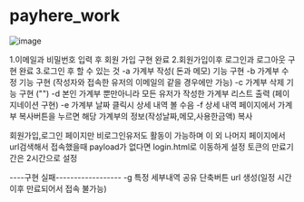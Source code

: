 # payhere_work
![image](https://user-images.githubusercontent.com/105624323/210897868-63b7d60b-40be-42a4-88b7-85ae43225e39.png)

1.이메일과 비밀번호 입력 후 회원 가입 구현 완료
2.회원가입이후 로그인과  로그아웃 구현 완료
3.로그인 후 할 수 있는 것
-a 가계부 작성( 돈과 메모) 기능 구현
-b 가계부 수정 기능 구현 (작성자와 접속한 유저의 이메일의 같을 경우에만 가능)
-c 가계부 삭제 기능 구현 ("")
-d 본인 가계부 뿐만아니라 모든 유저가 작성한 가계부 리스트 출력 (페이지네이션 구현)
-e 가계부 날짜 클릭시 상세 내역 볼 수음
-f 상세 내역 페이지에서 가계부 복사버튼을 누르면 해당 가계부의 정보(작성날짜,메모,사용한금액) 복사

회원가입,로그인  페이지만 비로그인유저도 활동이 가능하며
이 외 나머지 페이지에서 url검색해서 접속했을때 payload가 없다면 login.html로 이동하게 설정
토큰의 만료기간은 2시간으로 설정

----구현 실패------------------
-g 특정 세부내역 공유 단축버튼 url 생성(일정 시간이후 만료되어서 접속 불가능) 
